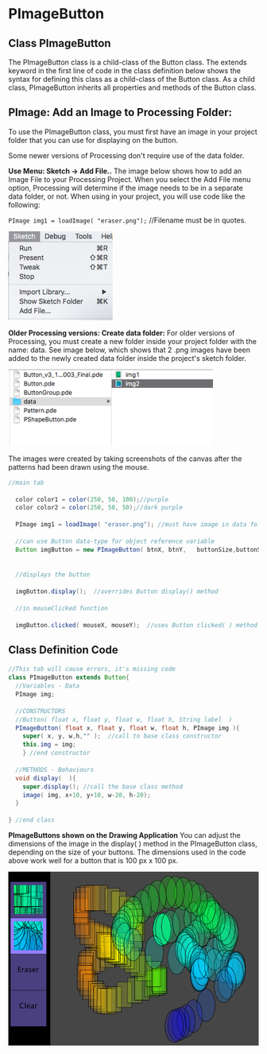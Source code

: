 # PImageButton

## Class PImageButton

The PImageButton class is a child-class of the Button class. The extends keyword in the first line of code in the class definition below shows the syntax for defining this class as a child-class of the Button class. As a child class, PImageButton inherits all properties and methods of the Button class.

## PImage: Add an Image to Processing Folder:

To use the PImageButton class, you must first have an image in your project folder that you can use for displaying on the button.

Some newer versions of Processing don't require use of the data folder.

**Use Menu: Sketch -> Add File..** The image below shows how to add an Image File to your Processing Project. When you select the Add File menu option, Processing will determine if the image needs to be in a separate data folder, or not. When using in your project, you will use code like the following:

`PImage img1 = loadImage( "eraser.png");` //Filename must be in quotes.

![](<../../.gitbook/assets/Screen Shot 2019-04-28 at 8.13.16 AM.png>)

**Older Processing versions: Create data folder:** For older versions of Processing, you must create a new folder inside your project folder with the name: data. See image below, which shows that 2 .png images have been added to the newly created data folder inside the project's sketch folder.

![](<../../.gitbook/assets/Screen Shot 2018-04-07 at 3.08.50 PM.png>)

The images were created by taking screenshots of the canvas after the patterns had been drawn using the mouse.

```java
//main tab

  color color1 = color(250, 50, 100);//purple
  color color2 = color(250, 50, 50);//dark purple

  PImage img1 = loadImage( "eraser.png"); //must have image in data folder inside processing project

  //can use Button data-type for object reference variable 
  Button imgButton = new PImageButton( btnX, btnY,   buttonSize,buttonSize, color1 ,color2 ,  img1);


  //displays the button

  imgButton.display();  //overrides Button display() method

  //in mouseClicked function

  imgButton.clicked( mouseX, mouseY);  //uses Button clicked( ) method
```

## Class Definition Code

```java
//This tab will cause errors, it's missing code
class PImageButton extends Button{
  //Variables - Data
  PImage img;
 
  //CONSTRUCTORS
  //Button( float x, float y, float w, float h, String label  )
  PImageButton( float x, float y, float w, float h, PImage img ){
    super( x, y, w,h,"" );  //call to base class constructor
    this.img = img;
    } //end constructor
  
  //METHODS - Behaviours
  void display(  ){
    super.display(); //call the base class method
    image( img, x+10, y+10, w-20, h-20);
  }
  
} //end class
```

**PImageButtons shown on the Drawing Application** You can adjust the dimensions of the image in the display( ) method in the PImageButton class, depending on the size of your buttons. The dimensions used in the code above work well for a button that is 100 px x 100 px.

![](<../../.gitbook/assets/Screen Shot 2018-04-07 at 3.13.55 PM.png>)
